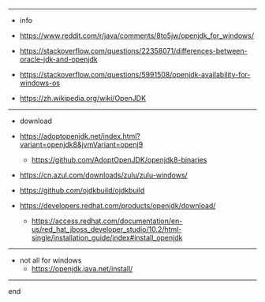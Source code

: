 
---

- info
- https://www.reddit.com/r/java/comments/8to5jw/openjdk_for_windows/
- https://stackoverflow.com/questions/22358071/differences-between-oracle-jdk-and-openjdk
- https://stackoverflow.com/questions/5991508/openjdk-availability-for-windows-os

- https://zh.wikipedia.org/wiki/OpenJDK


---

- download
- https://adoptopenjdk.net/index.html?variant=openjdk8&jvmVariant=openj9
    - https://github.com/AdoptOpenJDK/openjdk8-binaries

- https://cn.azul.com/downloads/zulu/zulu-windows/
- https://github.com/ojdkbuild/ojdkbuild
- https://developers.redhat.com/products/openjdk/download/
    - https://access.redhat.com/documentation/en-us/red_hat_jboss_developer_studio/10.2/html-single/installation_guide/index#install_openjdk

---

- not all for windows
    - https://openjdk.java.net/install/

---

end